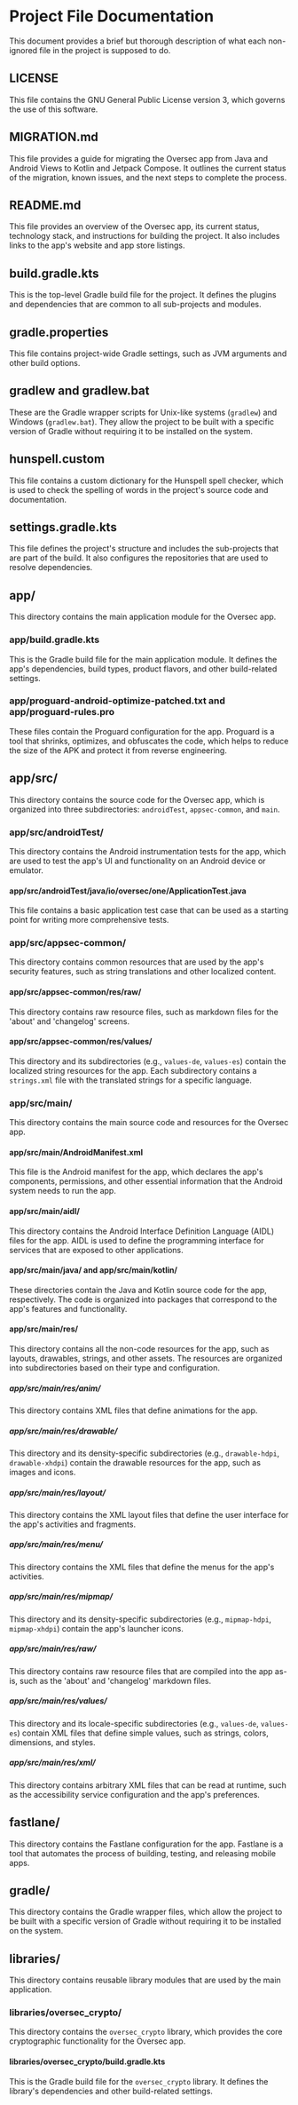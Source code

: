 # Project File Documentation

This document provides a brief but thorough description of what each non-ignored file in the project is supposed to do.

## LICENSE
This file contains the GNU General Public License version 3, which governs the use of this software.
## MIGRATION.md
This file provides a guide for migrating the Oversec app from Java and Android Views to Kotlin and Jetpack Compose. It outlines the current status of the migration, known issues, and the next steps to complete the process.
## README.md
This file provides an overview of the Oversec app, its current status, technology stack, and instructions for building the project. It also includes links to the app's website and app store listings.
## build.gradle.kts
This is the top-level Gradle build file for the project. It defines the plugins and dependencies that are common to all sub-projects and modules.
## gradle.properties
This file contains project-wide Gradle settings, such as JVM arguments and other build options.
## gradlew and gradlew.bat
These are the Gradle wrapper scripts for Unix-like systems (`gradlew`) and Windows (`gradlew.bat`). They allow the project to be built with a specific version of Gradle without requiring it to be installed on the system.
## hunspell.custom
This file contains a custom dictionary for the Hunspell spell checker, which is used to check the spelling of words in the project's source code and documentation.
## settings.gradle.kts
This file defines the project's structure and includes the sub-projects that are part of the build. It also configures the repositories that are used to resolve dependencies.
## app/
This directory contains the main application module for the Oversec app.
### app/build.gradle.kts
This is the Gradle build file for the main application module. It defines the app's dependencies, build types, product flavors, and other build-related settings.
### app/proguard-android-optimize-patched.txt and app/proguard-rules.pro
These files contain the Proguard configuration for the app. Proguard is a tool that shrinks, optimizes, and obfuscates the code, which helps to reduce the size of the APK and protect it from reverse engineering.
## app/src/
This directory contains the source code for the Oversec app, which is organized into three subdirectories: `androidTest`, `appsec-common`, and `main`.
### app/src/androidTest/
This directory contains the Android instrumentation tests for the app, which are used to test the app's UI and functionality on an Android device or emulator.
#### app/src/androidTest/java/io/oversec/one/ApplicationTest.java
This file contains a basic application test case that can be used as a starting point for writing more comprehensive tests.
### app/src/appsec-common/
This directory contains common resources that are used by the app's security features, such as string translations and other localized content.
#### app/src/appsec-common/res/raw/
This directory contains raw resource files, such as markdown files for the 'about' and 'changelog' screens.
#### app/src/appsec-common/res/values/
This directory and its subdirectories (e.g., `values-de`, `values-es`) contain the localized string resources for the app. Each subdirectory contains a `strings.xml` file with the translated strings for a specific language.
### app/src/main/
This directory contains the main source code and resources for the Oversec app.
#### app/src/main/AndroidManifest.xml
This file is the Android manifest for the app, which declares the app's components, permissions, and other essential information that the Android system needs to run the app.
#### app/src/main/aidl/
This directory contains the Android Interface Definition Language (AIDL) files for the app. AIDL is used to define the programming interface for services that are exposed to other applications.
#### app/src/main/java/ and app/src/main/kotlin/
These directories contain the Java and Kotlin source code for the app, respectively. The code is organized into packages that correspond to the app's features and functionality.
#### app/src/main/res/
This directory contains all the non-code resources for the app, such as layouts, drawables, strings, and other assets. The resources are organized into subdirectories based on their type and configuration.
##### app/src/main/res/anim/
This directory contains XML files that define animations for the app.
##### app/src/main/res/drawable/
This directory and its density-specific subdirectories (e.g., `drawable-hdpi`, `drawable-xhdpi`) contain the drawable resources for the app, such as images and icons.
##### app/src/main/res/layout/
This directory contains the XML layout files that define the user interface for the app's activities and fragments.
##### app/src/main/res/menu/
This directory contains the XML files that define the menus for the app's activities.
##### app/src/main/res/mipmap/
This directory and its density-specific subdirectories (e.g., `mipmap-hdpi`, `mipmap-xhdpi`) contain the app's launcher icons.
##### app/src/main/res/raw/
This directory contains raw resource files that are compiled into the app as-is, such as the 'about' and 'changelog' markdown files.
##### app/src/main/res/values/
This directory and its locale-specific subdirectories (e.g., `values-de`, `values-es`) contain XML files that define simple values, such as strings, colors, dimensions, and styles.
##### app/src/main/res/xml/
This directory contains arbitrary XML files that can be read at runtime, such as the accessibility service configuration and the app's preferences.
## fastlane/
This directory contains the Fastlane configuration for the app. Fastlane is a tool that automates the process of building, testing, and releasing mobile apps.
## gradle/
This directory contains the Gradle wrapper files, which allow the project to be built with a specific version of Gradle without requiring it to be installed on the system.
## libraries/
This directory contains reusable library modules that are used by the main application.
### libraries/oversec_crypto/
This directory contains the `oversec_crypto` library, which provides the core cryptographic functionality for the Oversec app.
#### libraries/oversec_crypto/build.gradle.kts
This is the Gradle build file for the `oversec_crypto` library. It defines the library's dependencies and other build-related settings.
